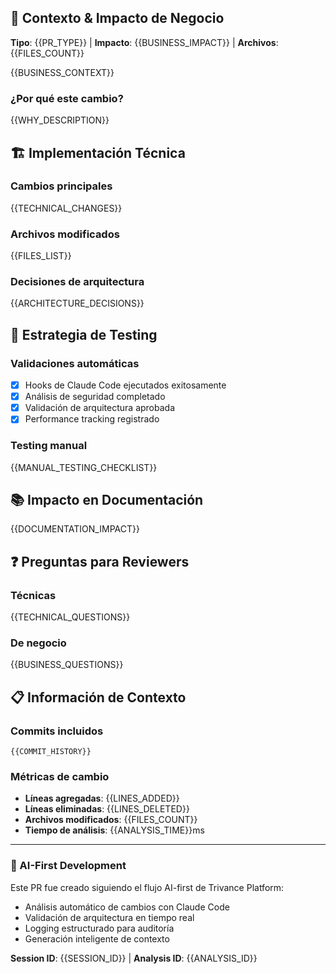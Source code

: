 ## 🎯 Contexto & Impacto de Negocio

**Tipo**: {{PR_TYPE}} | **Impacto**: {{BUSINESS_IMPACT}} | **Archivos**: {{FILES_COUNT}}

{{BUSINESS_CONTEXT}}

### ¿Por qué este cambio?
{{WHY_DESCRIPTION}}

## 🏗️ Implementación Técnica

### Cambios principales
{{TECHNICAL_CHANGES}}

### Archivos modificados
{{FILES_LIST}}

### Decisiones de arquitectura
{{ARCHITECTURE_DECISIONS}}

## 🧪 Estrategia de Testing

### Validaciones automáticas
- [x] Hooks de Claude Code ejecutados exitosamente
- [x] Análisis de seguridad completado
- [x] Validación de arquitectura aprobada
- [x] Performance tracking registrado

### Testing manual
{{MANUAL_TESTING_CHECKLIST}}

## 📚 Impacto en Documentación

{{DOCUMENTATION_IMPACT}}

## ❓ Preguntas para Reviewers

### Técnicas
{{TECHNICAL_QUESTIONS}}

### De negocio
{{BUSINESS_QUESTIONS}}

## 📋 Información de Contexto

### Commits incluidos
```
{{COMMIT_HISTORY}}
```

### Métricas de cambio
- **Líneas agregadas**: {{LINES_ADDED}}
- **Líneas eliminadas**: {{LINES_DELETED}}
- **Archivos modificados**: {{FILES_COUNT}}
- **Tiempo de análisis**: {{ANALYSIS_TIME}}ms

---

### 🤖 AI-First Development
Este PR fue creado siguiendo el flujo AI-first de Trivance Platform:
- Análisis automático de cambios con Claude Code
- Validación de arquitectura en tiempo real
- Logging estructurado para auditoría
- Generación inteligente de contexto

**Session ID**: {{SESSION_ID}} | **Analysis ID**: {{ANALYSIS_ID}}
